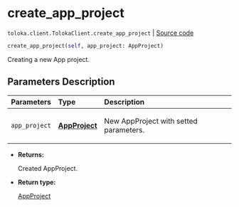 # create_app_project
`toloka.client.TolokaClient.create_app_project` | [Source code](https://github.com/Toloka/toloka-kit/blob/v0.1.24/src/client/__init__.py#L44)

```python
create_app_project(self, app_project: AppProject)
```

Creating a new App project.

## Parameters Description

| Parameters | Type | Description |
| :----------| :----| :-----------|
`app_project`|**[AppProject](toloka.client.app.AppProject.md)**|<p>New AppProject with setted parameters.</p>

* **Returns:**

  Created AppProject.

* **Return type:**

  [AppProject](toloka.client.app.AppProject.md)
